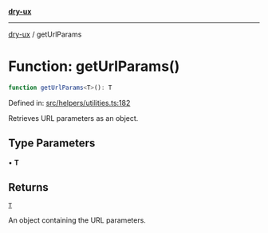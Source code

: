 [**dry-ux**](../README.md)

***

[dry-ux](../README.md) / getUrlParams

# Function: getUrlParams()

```ts
function getUrlParams<T>(): T
```

Defined in: [src/helpers/utilities.ts:182](https://github.com/navedr/dry-ux/blob/709faf84d0a46bbe07884742afd585685ac19a7a/src/helpers/utilities.ts#L182)

Retrieves URL parameters as an object.

## Type Parameters

• **T**

## Returns

[`T`](getUrlParams.html#geturlparamst)

An object containing the URL parameters.
